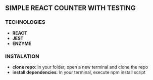 ## SIMPLE REACT COUNTER WITH TESTING

### TECHNOLOGIES

- **REACT**
- **JEST**
- **ENZYME**

### INSTALATION

- **clone repo**: In your folder, open a new terminal and clone the repo
- **install dependencies**: In your terminal, execute npm install script
